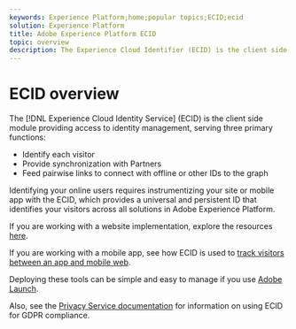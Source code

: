 ```yaml
---
keywords: Experience Platform;home;popular topics;ECID;ecid
solution: Experience Platform
title: Adobe Experience Platform ECID
topic: overview
description: The Experience Cloud Identifier (ECID) is the client side module providing access to identity management, serving three primary functions.
---
```


# ECID overview

The [!DNL Experience Cloud Identity Service] (ECID) is the client side module providing access to identity management, serving three primary functions:

- Identify each visitor
- Provide synchronization with Partners
- Feed pairwise links to connect with offline or other IDs to the graph

Identifying your online users requires instrumentizing your site or mobile app with the ECID, which provides a universal and persistent ID that identifies your visitors across all solutions in Adobe Experience Platform.
 
If you are working with a website implementation, explore the resources [here](https://docs.adobe.com/content/help/en/id-service/using/home.html).

If you are working with a mobile app, see how ECID is used to [track visitors between an app and mobile web](https://docs.adobe.com/content/help/en/mobile-services/ios/sdk-reference-ios/hybrid-app.html).

Deploying these tools can be simple and easy to manage if you use [Adobe Launch](https://docs.adobe.com/content/help/en/launch/using/overview.html).

Also, see the [Privacy Service documentation](../privacy-service/identity-data.md) for information on using ECID for GDPR compliance.

